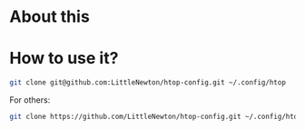 # About this


# How to use it?

``` bash
git clone git@github.com:LittleNewton/htop-config.git ~/.config/htop
```

For others:

``` bash
git clone https://github.com/LittleNewton/htop-config.git ~/.config/htop
```
